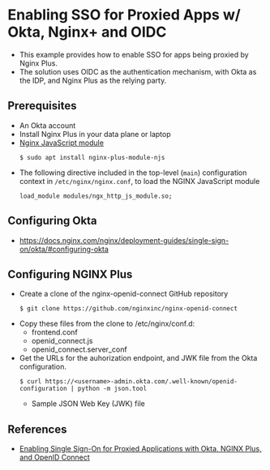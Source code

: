 # Enabling SSO for Proxied Apps w/ Okta, Nginx+ and OIDC
- This example provides how to enable SSO for apps being proxied by Nginx Plus.
- The solution uses OIDC as the authentication mechanism, with Okta as the IDP, and Nginx Plus as the relying party.

## Prerequisites
- An Okta account
- Install Nginx Plus in your data plane or laptop
- [Nginx JavaScript module](https://www.nginx.com/blog/introduction-nginscript/?_ga=2.125555023.431503640.1617897453-1639602915.1617433467)
  ```
  $ sudo apt install nginx-plus-module-njs 
  ```
- The following directive included in the top-level (`main`) configuration context in `/etc/nginx/nginx.conf`, to load the NGINX JavaScript module
  ```
  load_module modules/ngx_http_js_module.so;
  ```

## Configuring Okta
- https://docs.nginx.com/nginx/deployment-guides/single-sign-on/okta/#configuring-okta


## Configuring NGINX Plus
- Create a clone of the nginx-openid-connect GitHub repository
  ```
  $ git clone https://github.com/nginxinc/nginx-openid-connect
  ```
- Copy these files from the clone to /etc/nginx/conf.d:
  - frontend.conf
  - openid_connect.js
  - openid_connect.server_conf
- Get the URLs for the auhorization endpoint, and JWK file from the Okta configuration.
  ```
  $ curl https://<username>-admin.okta.com/.well-known/openid-configuration | python -m json.tool
  ```
  - Sample JSON Web Key (JWK) file

## References
- [Enabling Single Sign-On for Proxied Applications with Okta, NGINX Plus, and OpenID Connect](https://docs.nginx.com/nginx/deployment-guides/single-sign-on/okta/#)
